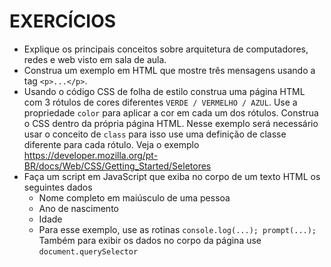 # EXERCÍCIOS

* Explique os principais conceitos sobre arquitetura de computadores, redes e web visto em sala de aula.
* Construa um exemplo em HTML que mostre três mensagens usando a tag `<p>...</p>`.
* Usando o código CSS de folha de estilo construa uma página HTML com 3 rótulos de cores diferentes `VERDE / VERMELHO / AZUL`. 
Use a propriedade `color` para aplicar a cor em cada um dos rótulos. Construa o CSS dentro da própria página HTML. Nesse exemplo será necessário usar
o conceito de `class` para isso use uma definição de classe diferente para cada rótulo. Veja o exemplo https://developer.mozilla.org/pt-BR/docs/Web/CSS/Getting_Started/Seletores
* Faça um script em JavaScript que exiba no corpo de um texto HTML os seguintes dados
  * Nome completo em maiúsculo de uma pessoa
  * Ano de nascimento
  * Idade
  * Para esse exemplo, use as rotinas `console.log(...); prompt(...);` Também para exibir os dados no corpo da página use `document.querySelector`
